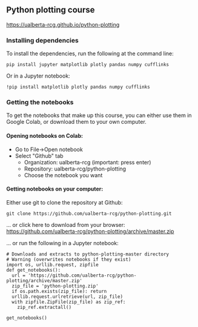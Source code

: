 ## Python plotting course

<https://ualberta-rcg.github.io/python-plotting>

### Installing dependencies

To install the dependencies, run the following at the command line:

```
pip install jupyter matplotlib plotly pandas numpy cufflinks
```

Or in a Jupyter notebook:

```
!pip install matplotlib plotly pandas numpy cufflinks
```

### Getting the notebooks

To get the notebooks that make up this course, you can either use them in
Google Colab, or download them to your own computer.

#### Opening notebooks on Colab:

* Go to File->Open notebook
* Select "Github" tab
  * Organization: ualberta-rcg (important: press enter)
  * Repository: ualberta-rcg/python-plotting
  * Choose the notebook you want

#### Getting notebooks on your computer:

Either use git to clone the repository at Github:

```
git clone https://github.com/ualberta-rcg/python-plotting.git
```

... or click here to download from your browser: <https://github.com/ualberta-rcg/python-plotting/archive/master.zip>

... or run the following in a Jupyter notebook:

```
# Downloads and extracts to python-plotting-master directory
# Warning (overwrites notebooks if they exist)
import os, urllib.request, zipfile
def get_notebooks():
  url = 'https://github.com/ualberta-rcg/python-plotting/archive/master.zip'
  zip_file = 'python-plotting.zip'
  if os.path.exists(zip_file): return
  urllib.request.urlretrieve(url, zip_file)
  with zipfile.ZipFile(zip_file) as zip_ref:
    zip_ref.extractall()

get_notebooks()
```
